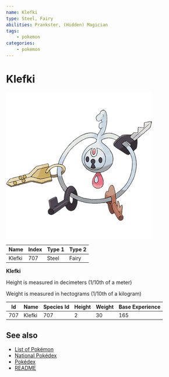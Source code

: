 ```yaml
---
name: Klefki
type: Steel, Fairy
abilities: Prankster, (Hidden) Magician
tags:
    - pokemon
categories:
    - pokemon
---
```


# Klefki


![Klefki](images/707.png)

| **Name** | **Index** | **Type 1** | **Type 2** |
|----|----|----|----|
| Klefki | 707 | Steel | Fairy  |

**Klefki** 


Height is measured in decimeters (1/10th of a meter)

Weight is measured in hectograms (1/10th of a kilogram)

| **Id** | **Name** | **Species Id** | **Height** | **Weight** | **Base Experience** |
|--------|----------|----------------|------------|------------|---------------------|
| 707 | Klefki | 707 | 2 | 30 | 165 |


## See also

- [List of Pokémon](../pokemon.md)
- [National Pokédex](../national_pokedex.md)
- [Pokédex](../pokedex.md)
- [README](../README.md)
